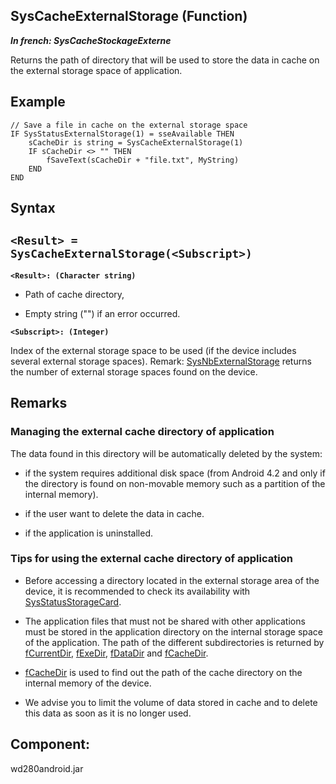 
## SysCacheExternalStorage (Function)

***In french: SysCacheStockageExterne***



<a name="XUse"></a>
<a name="Use"></a>
<a name="description"></a>
Returns the path of directory that will be used to store the data in cache on the external storage space of application.
<a name="Example1"></a>
<a name="sample_code"></a>

## Example


```wl
// Save a file in cache on the external storage space
IF SysStatusExternalStorage(1) = sseAvailable THEN
	sCacheDir is string = SysCacheExternalStorage(1)
	IF sCacheDir <> "" THEN
		fSaveText(sCacheDir + "file.txt", MyString)
	END
END
```

<a name="XSYNTAX"></a>

## Syntax
<a name="SYNTAX1"></a>

`<Result> = SysCacheExternalStorage(<Subscript>)`
---

**`<Result>: (Character string)`**



- Path of cache directory,

- Empty string ("") if an error occurred.




**`<Subscript>: (Integer)`**

Index of the external storage space to be used (if the device includes several external storage spaces). 
Remark: [SysNbExternalStorage](../WDLang1/1000021816.md) returns the number of external storage spaces found on the device.



<a name="NOTE0"></a>
<a name="NOTE0_1"></a>

## Remarks


### Managing the external cache directory of application
<a name="managing_the_external_cache_directory_application_ELTPARAGRAPHE000040"></a>

The data found in this directory will be automatically deleted by the system: 

- if the system requires additional disk space (from Android 4.2 and only if the directory is found on non-movable memory such as a partition of the internal memory). 

- if the user want to delete the data in cache.

- if the application is uninstalled.



<a name="NOTE0_2"></a>


### Tips for using the external cache directory of application
<a name="tips_for_using_the_external_cache_directory_application_ELTPARAGRAPHE000051"></a>

- Before accessing a directory located in the external storage area of the device, it is recommended to check its availability with [SysStatusStorageCard](../WDLang1/1000019554.md).

- The application files that must not be shared with other applications must be stored in the application directory on the internal storage space of the application. The path of the different subdirectories is returned by [fCurrentDir](../WDLang1/3036022.md), [fExeDir](../WDLang1/3036049.md), [fDataDir](../WDLang1/3036001.md) and [fCacheDir](../WDLang1/1000021819.md).

- [fCacheDir](../WDLang1/1000021819.md) is used to find out the path of the cache directory on the internal memory of the device.

- We advise you to limit the volume of data stored in cache and to delete this data as soon as it is no longer used.




<a name="XComponent"></a>

## Component:
wd280android.jar
